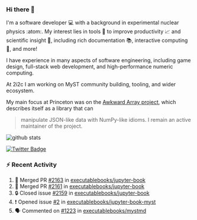 ### Hi there 👋 

I'm a software developer 💻 with a background in experimental nuclear physics :atom:. My interest lies in tools :wrench: to improve productivity :chart_with_upwards_trend: and scientific insight :telescope:, including rich documentation 📚, interactive computing 🧮, and more! 

I have experience in many aspects of software engineering, including game design, full-stack web development, and high-performance numeric computing. 

At 2i2c I am working on MyST community building, tooling, and wider ecosystem. 

My main focus at Princeton was on the [Awkward Array project](awkward-array.org/), which describes itself as a library that can 
> manipulate JSON-like data with NumPy-like idioms. I remain an active maintainer of the project. 

![github stats](https://github-readme-stats.vercel.app/api?username=agoose77&show_icons=true&hide_rank=true&hide_title=true&bg_color=30,e76445,904e95&text_color=efe3ec&icon_color=efe3ec)
<!--
**agoose77/agoose77** is a ✨ _special_ ✨ repository because its `README.md` (this file) appears on your GitHub profile.

Here are some ideas to get you started:

- 🔭 I’m currently working on ...
- 🌱 I’m currently learning ...
- 👯 I’m looking to collaborate on ...
- 🤔 I’m looking for help with ...
- 💬 Ask me about ...
- 📫 How to reach me: ...
- 😄 Pronouns: ...
- ⚡ Fun fact: ...
-->

[![Twitter Badge](https://img.shields.io/twitter/follow/agoose77?style=flat-square&logo=Twitter&logoColor=white&color=cornflowerblue)](https://twitter.com/agoose77)

### :zap: Recent Activity

<!--START_SECTION:activity-->
1. 🎉 Merged PR [#2163](https://github.com/executablebooks/jupyter-book/pull/2163) in [executablebooks/jupyter-book](https://github.com/executablebooks/jupyter-book)
2. 🎉 Merged PR [#2161](https://github.com/executablebooks/jupyter-book/pull/2161) in [executablebooks/jupyter-book](https://github.com/executablebooks/jupyter-book)
3. 🔒 Closed issue [#2159](https://github.com/executablebooks/jupyter-book/issues/2159) in [executablebooks/jupyter-book](https://github.com/executablebooks/jupyter-book)
4. ❗ Opened issue [#2](https://github.com/executablebooks/jupyter-book-myst/issues/2) in [executablebooks/jupyter-book-myst](https://github.com/executablebooks/jupyter-book-myst)
5. 🗣 Commented on [#1223](https://github.com/executablebooks/mystmd/pull/1223#issuecomment-2191734300) in [executablebooks/mystmd](https://github.com/executablebooks/mystmd)
<!--END_SECTION:activity-->
